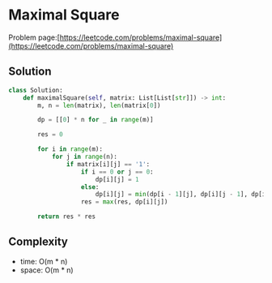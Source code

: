 # Maximal Square

Problem page:[https://leetcode.com/problems/maximal-square](https://leetcode.com/problems/maximal-square)

## Solution

```python
class Solution:
    def maximalSquare(self, matrix: List[List[str]]) -> int:
        m, n = len(matrix), len(matrix[0])

        dp = [[0] * n for _ in range(m)]

        res = 0

        for i in range(m):
            for j in range(n):
                if matrix[i][j] == '1':
                    if i == 0 or j == 0:
                        dp[i][j] = 1
                    else:
                        dp[i][j] = min(dp[i - 1][j], dp[i][j - 1], dp[i - 1][j - 1]) + 1
                    res = max(res, dp[i][j])

        return res * res
```

## Complexity

- time: O(m \* n)
- space: O(m \* n)
